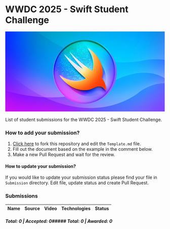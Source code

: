 # WWDC 2025 - Swift Student Challenge
![WWDC2025 Logo](logo.png)

List of student submissions for the WWDC 2025 - Swift Student Challenge.

### How to add your submission?
1. [Click here](https://github.com/wwdc/2025/edit/main/Template.md) to fork this repository and edit the `Template.md` file.
2. Fill out the document based on the example in the comment below.
3. Make a new Pull Request and wait for the review.

#### How to update your submission?
If you would like to update your submission status please find your file in `Submission` directory. Edit file, update status and create Pull Request.

### Submissions

| Name | Source |    Video    | Technologies | Status |
|-----:|:------:|:-----------:|:-------------|:------:|


##### Total: 0 | Accepted: 0##### Total: 0 | Awarded: 0
